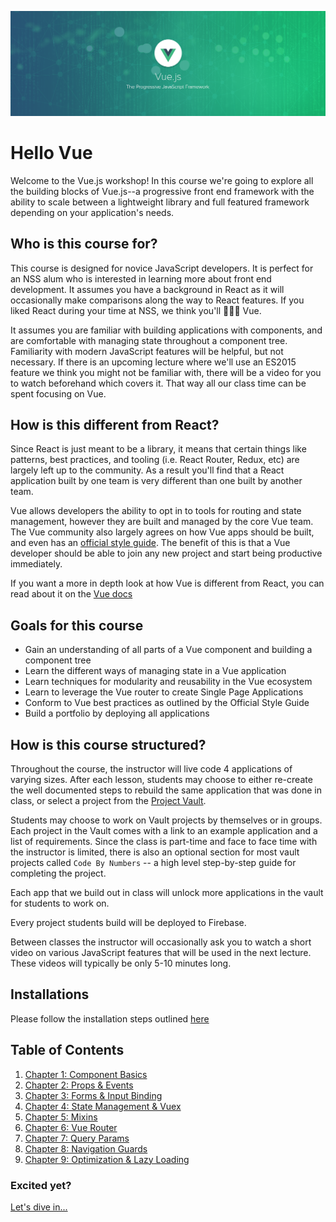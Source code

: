 ![Vue Logo](./images/vue-green-background.png)

# Hello Vue

Welcome to the Vue.js workshop! In this course we're going to explore all the building blocks of Vue.js--a progressive front end framework with the ability to scale between a lightweight library and full featured framework depending on your application's needs.

## Who is this course for?

This course is designed for novice JavaScript developers. It is perfect for an NSS alum who is interested in learning more about front end development. It assumes you have a background in React as it will occasionally make comparisons along the way to React features. If you liked React during your time at NSS, we think you'll 💚💚💚 Vue.

It assumes you are familiar with building applications with components, and are comfortable with managing state throughout a component tree. Familiarity with modern JavaScript features will be helpful, but not necessary. If there is an upcoming lecture where we'll use an ES2015 feature we think you might not be familiar with, there will be a video for you to watch beforehand which covers it. That way all our class time can be spent focusing on Vue.

## How is this different from React?

Since React is just meant to be a library, it means that certain things like patterns, best practices, and tooling (i.e. React Router, Redux, etc) are largely left up to the community. As a result you'll find that a React application built by one team is very different than one built by another team.

Vue allows developers the ability to opt in to tools for routing and state management, however they are built and managed by the core Vue team. The Vue community also largely agrees on how Vue apps should be built, and even has an [official style guide](https://vuejs.org/v2/style-guide/). The benefit of this is that a Vue developer should be able to join any new project and start being productive immediately.

If you want a more in depth look at how Vue is different from React, you can read about it on the [Vue docs](https://vuejs.org/v2/guide/comparison.html)

## Goals for this course

- Gain an understanding of all parts of a Vue component and building a component tree
- Learn the different ways of managing state in a Vue application
- Learn techniques for modularity and reusability in the Vue ecosystem
- Learn to leverage the Vue router to create Single Page Applications
- Conform to Vue best practices as outlined by the Official Style Guide
- Build a portfolio by deploying all applications

## How is this course structured?

Throughout the course, the instructor will live code 4 applications of varying sizes. After each lesson, students may choose to either re-create the well documented steps to rebuild the same application that was done in class, or select a project from the [Project Vault](./project-vault/README.md).

Students may choose to work on Vault projects by themselves or in groups. Each project in the Vault comes with a link to an example application and a list of requirements. Since the class is part-time and face to face time with the instructor is limited, there is also an optional section for most vault projects called `Code By Numbers` -- a high level step-by-step guide for completing the project.

Each app that we build out in class will unlock more applications in the vault for students to work on.

Every project students build will be deployed to Firebase.

Between classes the instructor will occasionally ask you to watch a short video on various JavaScript features that will be used in the next lecture. These videos will typically be only 5-10 minutes long.

## Installations

Please follow the installation steps outlined [here](./chapters/Installs.md)

## Table of Contents

1. [Chapter 1: Component Basics](/chapters/Session_1.md)
1. [Chapter 2: Props & Events](/chapters/Session_2.md)
1. [Chapter 3: Forms & Input Binding](/chapters/Session_3.md)
1. [Chapter 4: State Management & Vuex](/chapters/Session_4.md)
1. [Chapter 5: Mixins](/chapters/Session_5.md)
1. [Chapter 6: Vue Router](/chapters/Session_6.md)
1. [Chapter 7: Query Params](/chapters/Session_7.md)
1. [Chapter 8: Navigation Guards](/chapters/Session_8.md)
1. [Chapter 9: Optimization & Lazy Loading](/chapters/Session_9.md)

### Excited yet?

[Let's dive in...](./chapters/Session_1.md)

